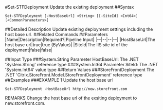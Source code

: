 #Set-STFDeployment
Update the existing deployment
##Syntax
```Set-STFDeployment [-HostBaseUrl] <String> [[-SiteId] <Int64>] [<CommonParameters>]
```
##Detailed Description
Update existing deployment settings including the host base url.
##Related Commands
##Parameters
|Name|Description|Required?|Pipeline Input||--|--|--|--||HostBaseUrl|The host base url|true|true (ByValue)||SiteId|The IIS site id of the deployment|false|false|##Input Type
###System.String
Parameter HostBaseUrl: The .NET 'System.String' reference type
###System.Int64
Parameter SiteId: The .NET 'System.Int64' value type
##Return Values
###StoreFrontDeployment
The .NET 'Citrix.StoreFront.Model.StoreFrontDeployment' reference type
##Examples
###EXAMPLE 1 Update the host base url
```Set-STFDeployment -HostBaseUrl http://new.storefront.com
```
REMARKS
Change the host base url of the exsiting deployment to new.storefront.com.
